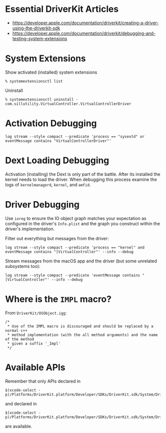 # Essential DriverKit Articles

- https://developer.apple.com/documentation/driverkit/creating-a-driver-using-the-driverkit-sdk
- https://developer.apple.com/documentation/driverkit/debugging-and-testing-system-extensions

# System Extensions

Show activated (installed) system extensions

    % systemextensionsctl list

Uninstall

    % systemextensionsctl uninstall - com.sillutility.VirtualController.VirtualControllerDriver

# Activation Debugging

    log stream --style compact --predicate 'process == "sysextd" or eventMessage contains "VirtualControllerDriver"'

# Dext Loading Debugging

Activation (installing) the Dext is only part of the battle. After its
installed the kernel needs to load the driver. When debugging this
process examine the logs of `kernelmanagerd`, `kernel`, and `amfid`.

# Driver Debugging

Use `ioreg` to ensure the IO object graph matches your expectation as
configured in the driver's `Info.plist` and the graph you construct
within the driver's implementation.

Filter out everything but messages from the driver:

	log stream --style compact --predicate 'process == "kernel" and eventMessage contains "[VirtualController"' --info --debug

Stream messages from the macOS app and the driver (but some unrelated subsystems too):

	log stream --style compact --predicate 'eventMessage contains "[VirtualController"' --info --debug

# Where is the `IMPL` macro?

From `DriverKit/OSObject.igg`:

	/*
     * Use of the IMPL macro is discouraged and should be replaced by a normal c++
     * method implementation (with the all method arguments) and the name of the method
     * given a suffix '_Impl'
     */

# Available APIs

Remember that only APIs declared in

    $(xcode-select -p)/Platforms/DriverKit.platform/Developer/SDKs/DriverKit.sdk/System/DriverKit/System/Library/Frameworks

and declared in

    $(xcode-select -p)/Platforms/DriverKit.platform/Developer/SDKs/DriverKit.sdk/System/DriverKit/usr/include

are available.
